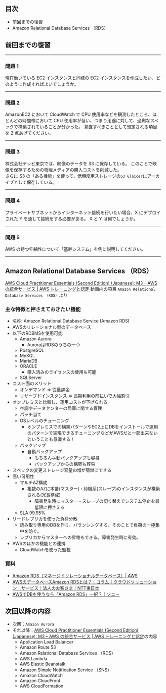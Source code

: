 ## 目次

-   前回までの復習
-   Amazon Relational Database Services （RDS）

## 前回までの復習

---

### 問題 1

現在動いている EC2 インスタンスと同様の EC2 インスタンスを作成したい、どのように作成すればよいでしょうか。

---

### 問題 2

AmazonEC2 において CloudWatch で CPU 使用率などを観測したところ、ほとんどの時間帯において CPU 使用率が低い、つまり用途に対して、過剰なスペックで構築されていることが分かった。
見直すべきこととして想定される項目を 2 点あげてください。

---

### 問題 3

株式会社テレビ東京では、映像のデータを S3 に保存している。
このことで映像を保存するための物理メディアの購入コストを削減した。  
さらに S3 の「ある機能」を使って、低頻度用ストレージの`S3 Glaicer`にアーカイブとして保存している。

---

### 問題 4

プライベートサブネットからインターネット接続を行いたい場合、X にデプロイされた Y を通して接続をする必要がある。 X と Y は何でしょうか。

---

### 問題 5

AWS の持つ伸縮性について「基幹システム」を例に説明してください。

---

## Amazon Relational Database Services （RDS）

[AWS Cloud Practitioner Essentials (Second Edition) (Japanese): M3 – AWS の統合サービス | AWS トレーニングと認定](https://www.aws.training/Details/eLearning?id=34402) 動画内の項目 `Amazon Relational Database Services （RDS）`より


### 主な特徴と押さえておきたい機能

* 名称: Amazon Relational Database Service (Amazon RDS)
* AWSのリレーショナル型のデータベース
* 以下のRDBMSを使用可能
    * Amazon Aurora
        * AuroraはRDSのうちの一つ
    * PostgreSQL
    * MySQL
    * MariaDB
    * ORACLE
        * 購入済みのライセンスの使用も可能
    * SQLServer
* コスト面のメリット
    * オンデマンド ⇒ 従量課金
    * リザーブドインスタンス ⇒ 長期利用の前払いで大幅割引
* オンプレミスと比較し、運用コストが下げられる
    * 空調やデータセンターの居室に関する管理
    * パッチ当て
    * OSレベルのチューニング
        * オンプレミスでの構築パターンやEC2上にDBをインストールで運用のパターンで実現できるチューニングなどがAWSだと一部出来ないということも意識する！
    * バックアップ
        * 自動バックアップ
            * もちろん手動バックアップも容易
            * バックアップからの構築も容易
* スペックの変更ストレージ容量の増が簡単にできる
* 高い可用性
    * マルチAZ構成
        * 複数のAZに本番(マスター)・待機系(スレーブ)のインスタンスが構築される(冗長構成)
            * 障害発生時にマスター・スレーブの切り替えでシステム停止を最低限に押さえる
    * SLA 99.95%
* リードレプリカを使った負荷分散
    * 読み取り専用のDBを作り、バランシングする。そのことで負荷の一極集中を防ぐ。
    * レプリカからマスターへの昇格もできる。障害発生時に有効。
* AWSのほかの機能との連携
    * CloudWatchを使った監視


### 資料

-   [Amazon RDS（マネージドリレーショナルデータベース）| AWS](https://aws.amazon.com/jp/rds/)
-   [AWSのデータベースAmazon RDSとは？｜コラム｜クラウドソリューション｜サービス｜法人のお客さま｜NTT東日本](https://business.ntt-east.co.jp/content/cloudsolution/column-23.html)
-   [AWSでDBを使うなら「Amazon RDS」一択？｜ソニー](https://www.bit-drive.ne.jp/managed-cloud/column/column_15.html)

## 次回以降の内容

-   次回：`Amazon Aurora`
-   それ以降：[AWS Cloud Practitioner Essentials (Second Edition) (Japanese): M3 – AWS の統合サービス | AWS トレーニングと認定](https://www.aws.training/Details/eLearning?id=34402)の内容
    -   Application Load Balancer
    -   Amazon Route 53
    -   Amazon Relational Database Services （RDS）
    -   AWS Lambda
    -   AWS Elastic Beanstalk
    -   Amazon Simple Notification Service （SNS）
    -   Amazon CloudWatch
    -   Amazon CloudFront
    -   AWS CloudFormation
